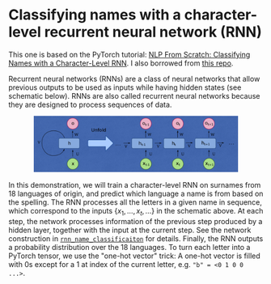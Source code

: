 # Classifying names with a character-level recurrent neural network (RNN)

This one is based on the PyTorch tutorial: [NLP From Scratch: Classifying Names with a Character-Level RNN](https://pytorch.org/tutorials/intermediate/char_rnn_classification_tutorial.html). I also borrowed from [this repo](https://github.com/python-engineer/pytorch-examples/tree/master/rnn-name-classification).

Recurrent neural networks (RNNs) are a class of neural networks that allow previous outputs to be used as inputs while having hidden states (see schematic below). RNNs are also called recurrent neural networks because they are designed to process sequences of data.

<p align="center">
    <img src="img/rnn_mechanism.png" alt="RNN_mechanism" style="width:80%;"/>
</p>

In this demonstration, we will train a character-level RNN on surnames from 18 languages of origin, and predict which language a name is from based on the spelling. The RNN processes all the letters in a given name in sequence, which correspond to the inputs $\{x_1, \dots, x_t, \dots\}$ in the schematic above. At each step, the network processes information of the previous step produced by a hidden layer, together with the input at the current step. See the network construction in [`rnn_name_classificaiton`](rnn_name_classifier.ipynb) for details. Finally, the RNN outputs a probability distribution over the 18 languages. To turn each letter into a PyTorch tensor, we use the "one-hot vector" trick: A one-hot vector is filled with 0s except for a 1 at index of the current letter, e.g. `"b" = <0 1 0 0 ...>`.